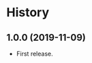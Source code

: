 # History

1.0.0 (2019-11-09)
--------------------------------------------------------------------------------

* First release.